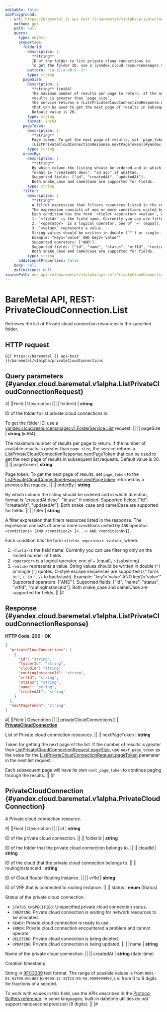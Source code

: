 ```yaml
---
editable: false
apiPlayground:
  - url: https://baremetal.{{ api-host }}/baremetal/v1alpha/privateCloudConnections
    method: get
    path: null
    query:
      type: object
      properties:
        folderId:
          description: |-
            **string**
            ID of the folder to list private cloud connections in.
            To get the folder ID, use a [yandex.cloud.resourcemanager.v1.FolderService.List](/docs/resource-manager/api-ref/Folder/list#List) request.
          pattern: '[a-z][a-z0-9.-]*'
          type: string
        pageSize:
          description: |-
            **string** (int64)
            The maximum number of results per page to return. If the number of available
            results is greater than `page_size`,
            the service returns a [ListPrivateCloudConnectionResponse.nextPageToken](#yandex.cloud.baremetal.v1alpha.ListPrivateCloudConnectionResponse)
            that can be used to get the next page of results in subsequent list requests.
            Default value is 20.
          type: string
          format: int64
        pageToken:
          description: |-
            **string**
            Page token. To get the next page of results, set `page_token` to the
            [ListPrivateCloudConnectionResponse.nextPageToken](#yandex.cloud.baremetal.v1alpha.ListPrivateCloudConnectionResponse) returned by a previous list request.
          type: string
        orderBy:
          description: |-
            **string**
            By which column the listing should be ordered and in which direction,
            format is "createdAt desc". "id asc" if omitted.
            Supported fields: ["id", "createdAt", "updatedAt"].
            Both snake_case and camelCase are supported for fields.
          type: string
        filter:
          description: |-
            **string**
            A filter expression that filters resources listed in the response.
            The expression consists of one or more conditions united by `AND` operator: `<condition1> [AND <condition2> [<...> AND <conditionN>]]`.
            Each condition has the form `<field> <operator> <value>`, where:
            1. `<field>` is the field name. Currently you can use filtering only on the limited number of fields.
            2. `<operator>` is a logical operator, one of `=` (equal), `:` (substring).
            3. `<value>` represents a value.
            String values should be written in double (`"`) or single (`'`) quotes. C-style escape sequences are supported (`\"` turns to `"`, `\'` to `'`, `\\` to backslash).
            Example: "key1='value' AND key2='value'"
            Supported operators: ["AND"].
            Supported fields: ["id", "name", "status", "vrfId", "routingInstanceId"].
            Both snake_case and camelCase are supported for fields.
          type: string
      additionalProperties: false
    body: null
    definitions: null
sourcePath: en/_api-ref/baremetal/v1alpha/api-ref/PrivateCloudConnection/list.md
---
```


# BareMetal API, REST: PrivateCloudConnection.List

Retrieves the list of Private cloud connection resources in the specified folder.

## HTTP request

```
GET https://baremetal.{{ api-host }}/baremetal/v1alpha/privateCloudConnections
```

## Query parameters {#yandex.cloud.baremetal.v1alpha.ListPrivateCloudConnectionRequest}

#|
||Field | Description ||
|| folderId | **string**

ID of the folder to list private cloud connections in.

To get the folder ID, use a [yandex.cloud.resourcemanager.v1.FolderService.List](/docs/resource-manager/api-ref/Folder/list#List) request. ||
|| pageSize | **string** (int64)

The maximum number of results per page to return. If the number of available
results is greater than `page_size`,
the service returns a [ListPrivateCloudConnectionResponse.nextPageToken](#yandex.cloud.baremetal.v1alpha.ListPrivateCloudConnectionResponse)
that can be used to get the next page of results in subsequent list requests.
Default value is 20. ||
|| pageToken | **string**

Page token. To get the next page of results, set `page_token` to the
[ListPrivateCloudConnectionResponse.nextPageToken](#yandex.cloud.baremetal.v1alpha.ListPrivateCloudConnectionResponse) returned by a previous list request. ||
|| orderBy | **string**

By which column the listing should be ordered and in which direction,
format is "createdAt desc". "id asc" if omitted.
Supported fields: ["id", "createdAt", "updatedAt"].
Both snake_case and camelCase are supported for fields. ||
|| filter | **string**

A filter expression that filters resources listed in the response.
The expression consists of one or more conditions united by `AND` operator: `<condition1> [AND <condition2> [<...> AND <conditionN>]]`.

Each condition has the form `<field> <operator> <value>`, where:
1. `<field>` is the field name. Currently you can use filtering only on the limited number of fields.
2. `<operator>` is a logical operator, one of `=` (equal), `:` (substring).
3. `<value>` represents a value.
String values should be written in double (`"`) or single (`'`) quotes. C-style escape sequences are supported (`\"` turns to `"`, `\'` to `'`, `\\` to backslash).
Example: "key1='value' AND key2='value'"
Supported operators: ["AND"].
Supported fields: ["id", "name", "status", "vrfId", "routingInstanceId"].
Both snake_case and camelCase are supported for fields. ||
|#

## Response {#yandex.cloud.baremetal.v1alpha.ListPrivateCloudConnectionResponse}

**HTTP Code: 200 - OK**

```json
{
  "privateCloudConnections": [
    {
      "id": "string",
      "folderId": "string",
      "cloudId": "string",
      "routingInstanceId": "string",
      "vrfId": "string",
      "status": "string",
      "name": "string",
      "createdAt": "string"
    }
  ],
  "nextPageToken": "string"
}
```

#|
||Field | Description ||
|| privateCloudConnections[] | **[PrivateCloudConnection](#yandex.cloud.baremetal.v1alpha.PrivateCloudConnection)**

List of Private cloud connection resources. ||
|| nextPageToken | **string**

Token for getting the next page of the list. If the number of results is greater than
[ListPrivateCloudConnectionRequest.pageSize](#yandex.cloud.baremetal.v1alpha.ListPrivateCloudConnectionRequest), use `next_page_token` as the value
for the [ListPrivateCloudConnectionRequest.pageToken](#yandex.cloud.baremetal.v1alpha.ListPrivateCloudConnectionRequest) parameter in the next list request.

Each subsequent page will have its own `next_page_token` to continue paging through the results. ||
|#

## PrivateCloudConnection {#yandex.cloud.baremetal.v1alpha.PrivateCloudConnection}

A Private cloud connection resource.

#|
||Field | Description ||
|| id | **string**

ID of the private cloud connection. ||
|| folderId | **string**

ID of the folder that the private cloud connection belongs to. ||
|| cloudId | **string**

ID of the cloud that the private cloud connection belongs to. ||
|| routingInstanceId | **string**

ID of Cloud Router Routing Instance. ||
|| vrfId | **string**

ID of VRF that is connected to routing Instance. ||
|| status | **enum** (Status)

Status of the private cloud connection.

- `STATUS_UNSPECIFIED`: Unspecified private cloud connection status.
- `CREATING`: Private cloud connection is waiting for network resources to be allocated.
- `READY`: Private cloud connection is ready to use.
- `ERROR`: Private cloud connection encountered a problem and cannot operate.
- `DELETING`: Private cloud connection is being deleted.
- `UPDATING`: Private cloud connection is being updated. ||
|| name | **string**

Name of the private cloud connection. ||
|| createdAt | **string** (date-time)

Creation timestamp.

String in [RFC3339](https://www.ietf.org/rfc/rfc3339.txt) text format. The range of possible values is from
`0001-01-01T00:00:00Z` to `9999-12-31T23:59:59.999999999Z`, i.e. from 0 to 9 digits for fractions of a second.

To work with values in this field, use the APIs described in the
[Protocol Buffers reference](https://developers.google.com/protocol-buffers/docs/reference/overview).
In some languages, built-in datetime utilities do not support nanosecond precision (9 digits). ||
|#